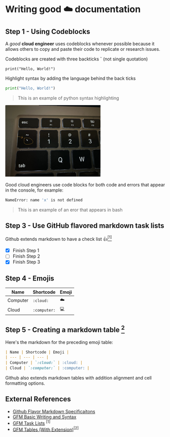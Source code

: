  # Writing good :cloud: documentation

## Step 1 - Using Codeblocks

A *good* **cloud engineer** uses codeblocks whenever possible because it allows others to copy and paste their code to replicate or research issues. 

Codeblocks are created with three backticks **`** (not single quotation) 

```
print("Hello, World!")
```
Highlight syntax by adding the language behind the back ticks
```python
print("Hello, World!")
```
>This is an example of python syntax highlighting

<img width=300px src="https://github.com/slack-86/github-docs-example/blob/0bd9c47f190101aca20cd8f2623971010423a2b2/assets/Image.jpeg">

Good cloud engineers use code blocks for both code and errors that appear in the console, for example:
```bash
NameError: name 'x' is not defined
```
> This is an example of an eror that appears in bash

## Step 3 - Use GitHub flavored markdown task lists

Github extends markdown to have a check list :thumbsup:[<sup>[1]</sup>](#external-references)
- [x] Finish Step 1
- [ ] Finish Step 2
- [x] Finish Step 3

## Step 4 - Emojis

| Name | Shortcode | Emoji |
| --- | --- | --- | 
| Computer | `:cloud:` | :cloud: |
| Cloud | `:computer:` | :computer: |

## Step 5 - Creating a markdown table [<sup>2</sup>](#external-references)
Here's the markdown for the preceding emoji table:
```md
| Name | Shortcode | Emoji |
| --- | --- | --- |
| Computer | `:cloud:` | :cloud: |
| Cloud | `:computer:` | :computer: |
```
Github also extends markdown tables with addition alignment and cell formatting options.
## External References
- [Github Flavor Markdown Specificaitons](https://github.github.com/gfm/)
- [GFM Basic Writing and Syntax](https://docs.github.com/en/get-started/writing-on-github/getting-started-with-writing-and-formatting-on-github/basic-writing-and-formatting-syntax)
- [GFM Task Lists](https://docs.github.com/en/get-started/writing-on-github/getting-started-with-writing-and-formatting-on-github/basic-writing-and-formatting-syntax#task-lists) <sup>[1]</sup>
 - [GFM Tables (With Extension)](https://github.github.com/gfm/#tables-extension-)<sup>[2]</sup>

